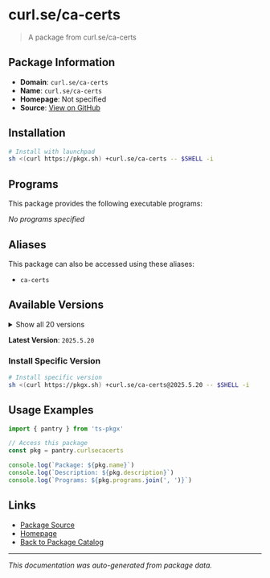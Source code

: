 # curl.se/ca-certs

> A package from curl.se/ca-certs

## Package Information

- **Domain**: `curl.se/ca-certs`
- **Name**: `curl.se/ca-certs`
- **Homepage**: Not specified
- **Source**: [View on GitHub](https://github.com/pkgxdev/pantry/tree/main/projects/curl.se/ca-certs/package.yml)

## Installation

```bash
# Install with launchpad
sh <(curl https://pkgx.sh) +curl.se/ca-certs -- $SHELL -i
```

## Programs

This package provides the following executable programs:

*No programs specified*

## Aliases

This package can also be accessed using these aliases:

- `ca-certs`

## Available Versions

<details>
<summary>Show all 20 versions</summary>

- `2025.5.20`, `2025.2.25`, `2024.12.31`, `2024.11.26`, `2024.9.24`
- `2024.7.2`, `2024.3.11`, `2023.12.12`, `2023.8.22`, `2023.5.30`
- `2023.1.10`, `2022.10.11`, `2022.7.19`, `2022.4.26`, `2022.3.29`
- `2022.3.18`, `2022.2.1`, `2021.10.26`, `2021.9.30`, `2021.7.5`

</details>

**Latest Version**: `2025.5.20`

### Install Specific Version

```bash
# Install specific version
sh <(curl https://pkgx.sh) +curl.se/ca-certs@2025.5.20 -- $SHELL -i
```

## Usage Examples

```typescript
import { pantry } from 'ts-pkgx'

// Access this package
const pkg = pantry.curlsecacerts

console.log(`Package: ${pkg.name}`)
console.log(`Description: ${pkg.description}`)
console.log(`Programs: ${pkg.programs.join(', ')}`)
```

## Links

- [Package Source](https://github.com/pkgxdev/pantry/tree/main/projects/curl.se/ca-certs/package.yml)
- [Homepage](#)
- [Back to Package Catalog](../package-catalog.md)

---

*This documentation was auto-generated from package data.*
